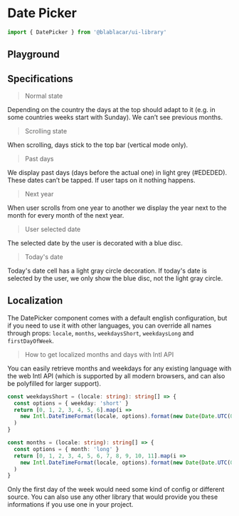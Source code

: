 # Date Picker

```js
import { DatePicker } from '@blablacar/ui-library'
```

## Playground

<!-- STORY -->

## Specifications

> Normal state

Depending on the country the days at the top should adapt to it (e.g. in some countries weeks start with Sunday).
We can’t see previous months.

> Scrolling state

When scrolling, days stick to the top bar (vertical mode only).

> Past days

We display past days (days before the actual one) in light grey (#EDEDED). These dates can’t be tapped. If user taps on it nothing happens.

> Next year

When user scrolls from one year to another we display the year next to the month for every month of the next year.

> User selected date

The selected date by the user is decorated with a blue disc.

> Today's date

Today's date cell has a light gray circle decoration.
If today's date is selected by the user, we only show the blue disc, not the light gray circle.

## Localization

The DatePicker component comes with a default english configuration, but if you need to use it with other languages, you can override all names through props: `locale`, `months`, `weekdaysShort`, `weekdaysLong` and `firstDayOfWeek`.

> How to get localized months and days with Intl API

You can easily retrieve months and weekdays for any existing language with the web Intl API (which is supported by all modern browsers, and can also be polyfilled for larger support).

```ts
const weekdaysShort = (locale: string): string[] => {
  const options = { weekday: 'short' }
  return [0, 1, 2, 3, 4, 5, 6].map(i =>
    new Intl.DateTimeFormat(locale, options).format(new Date(Date.UTC(0, 0, i))),
  )
}

const months = (locale: string): string[] => {
  const options = { month: 'long' }
  return [0, 1, 2, 3, 4, 5, 6, 7, 8, 9, 10, 11].map(i =>
    new Intl.DateTimeFormat(locale, options).format(new Date(Date.UTC(0, i, 1))),
  )
}
```

Only the first day of the week would need some kind of config or different source. You can also use any other library that would provide you these informations if you use one in your project.
